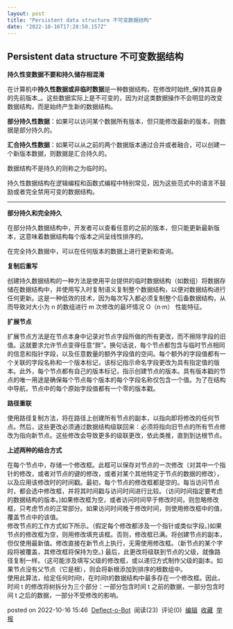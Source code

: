 ```yaml
---
layout: post
title: "Persistent data structure 不可变数据结构"
date: "2022-10-16T17:28:50.157Z"
---
```

Persistent data structure 不可变数据结构
---------------------------------

**持久性变数据不要和持久储存相混淆**

在计算机中**持久性数据或非临时数据**是一种数据结构，在修改时始终_保持其自身的先前版本_。这些数据实际上是不可变的，因为对这类数据操作不会明显的改变数据结构，而是始终产生新的数据结构。

**部分持久性数据**：如果可以访问某个数据所有版本，但只能修改最新的版本，则数据是部分持久的。

**汇合持久性数据**：如果可以从之前的两个数据版本通过合并或者融合，可以创建一个新版本数据，则数据是汇合持久的。

数据结构不是持久的则称之为临时的。

持久性数据结构在逻辑编程和函数式编程中特别常见，因为这些范式中的语言不鼓励或者完全禁用可变的数据结构。

* * *

**部分持久和完全持久**

在部分持久数据结构中，开发者可以查看任意的之前的版本，但只能更新最新版本，这意味着数据结构每个版本之间呈线性排序的。

在完全持久数据中，可以在任何版本的数据上进行更新和查询。

**复制后重写**

创建持久数据结构的一种方法是使用平台提供的临时数据结构（如数组）将数据存储在数据结构中，并使用写入时复制语义复制整个数据结构，以便对数据结构进行任何更新。这是一种低效的技术，因为每次写入都必须复制整个后备数据结构，从而导致对大小为 n 的数组进行 m 次修改的最坏情况 O（n·m） 性能特征。

**扩展节点**

扩展节点方法是在节点本身中记录对节点字段所做的所有更改，而不擦除字段的旧值。这就要求允许节点变得任意“胖”。换句话说，每个节点都包含与临时节点相同的信息和指针字段，以及任意数量的额外字段值的空间。每个额外的字段值都有一个关联的字段名称和一个版本标记，该标记指示命名字段更改为具有指定值的版本。此外，每个节点都有自己的版本标记，指示创建节点的版本。具有版本戳的节点的唯一用途是确保每个节点每个版本的每个字段名称仅包含一个值。为了在结构中导航，节点中的每个原始字段值都有一个零的版本戳。

**路径重联**

使用路径复制方法，将在路径上创建所有节点的副本，以指向即将修改的任何节点。然后，这些更改必须通过数据结构级联回来：必须将指向旧节点的所有节点修改为指向新节点。这些修改会导致更多的级联更改，依此类推，直到到达根节点。

**上述两种的结合方式**

在每个节点中，存储一个修改框。此框可以保存对节点的一次修改（对其中一个指针的修改，或者对节点的键的修改，或者对某个其他特定于节点的数据的修改），以及应用该修改时的时间戳。最初，每个节点的修改框都是空的。每当访问节点时，都会选中修改框，并将其时间戳与访问时间进行比较。（访问时间指定要考虑的数据结构的版本。)如果修改框为空，或者访问时间早于修改时间，则忽略修改框，只考虑节点的正常部分。如果访问时间晚于修改时间，则使用修改框中的值，覆盖节点中的该值。  
修改节点的工作方式如下所示。（假定每个修改都涉及一个指针或类似字段。)如果节点的修改框为空，则用修改填充该框。否则，修改框已满。将创建节点的副本，但仅使用最新值。修改直接在新节点上执行，无需使用修改框。（新节点的某个字段将被覆盖，其修改框将保持为空。) 最后，此更改将级联到节点的父级，就像路径复制一样。（这可能涉及填写父级的修改框，或以递归方式制作父级的副本。如果节点没有父节点（它是根），则会将新根添加到排序的根数组中。  
使用此算法，给定任何时间t，在时间t的数据结构中最多存在一个修改框。因此，时间 t 的修改将树拆分为三个部分：一部分包含时间 t 之前的数据，一部分包含时间 t 之后的数据，一部分不受修改的影响。  
  

posted on 2022-10-16 15:46  [Deflect-o-Bot](https://www.cnblogs.com/mimaomaomi/)  阅读(23)  评论(0)  [编辑](https://i.cnblogs.com/EditPosts.aspx?postid=16795921)  [收藏](javascript:void(0))  [举报](javascript:void(0))